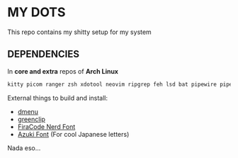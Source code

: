 # MY DOTS
This repo contains my shitty setup for my system

## DEPENDENCIES

In **core and extra** repos of **Arch Linux**

~~~bash
kitty picom ranger zsh xdotool neovim ripgrep feh lsd bat pipewire pipewire-pulse pipewire-jack pipewire-alsa alsa-utils brightnessctl playerctl scrot python-pillow xclip xorg-server xorg-xauth xorg-xsetroot
~~~

External things to build and install:

- [dmenu](https://tools.suckless.org/dmenu/)
- [greenclip](https://github.com/erebe/greenclip/)
- [FiraCode Nerd Font](https://github.com/ryanoasis/nerd-fonts/releases/download/v3.3.0/FiraCode.zip)
- [Azuki Font](https://files.edmateo.site/azukifont.tar.gz) (For cool Japanese letters)

Nada eso...
